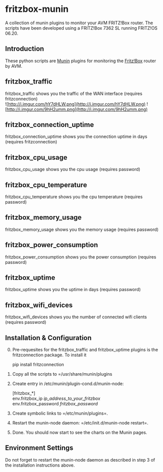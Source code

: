 # fritzbox-munin
A collection of munin plugins to monitor your AVM FRITZ!Box router. The scripts have been developed using a FRITZ!Box 7362 SL running FRITZ!OS 06.20.
 
## Introduction

   These python scripts are [Munin](http://munin-monitoring.org) plugins for monitoring the [Fritz!Box](http://avm.de/produkte/fritzbox/) router by AVM.

## fritzbox\_traffic

  fritzbox\_traffic shows you the traffic of the WAN interface (requires fritzconnection)  
  ![http://i.imgur.com/hY7dHLW.png](http://i.imgur.com/hY7dHLW.png) ![http://i.imgur.com/9hH2umm.png](http://i.imgur.com/9hH2umm.png)
  
## fritzbox\_connection\_uptime

  fritzbox\_connection\_uptime shows you the connection uptime in days (requires fritzconnection)
  
## fritzbox\_cpu\_usage

  fritzbox\_cpu\_usage shows you the cpu usage (requires password)

## fritzbox\_cpu\_temperature

  fritzbox\_cpu\_temperature shows you the cpu temperature (requires password)
  
## fritzbox\_memory\_usage

  fritzbox\_memory\_usage shows you the memory usage (requires password)

##  fritzbox\_power\_consumption

  fritzbox\_power\_consumption shows you the power consumption (requires password)

## fritzbox\_uptime

  fritzbox\_uptime shows you the uptime in days (requires password)

## fritzbox\_wifi\_devices

  fritzbox\_wifi\_devices shows you the number of connected wifi clients (requires password)
  

## Installation & Configuration 

0. Pre-requesites for the fritzbox\_traffic and fritzbox\_uptime plugins is the fritzconnection package. To install it  
    
    pip install fritzconnection

1. Copy all the scripts to =/usr/share/munin/plugins
   
2. Create entry in /etc/munin/plugin-cond.d/munin-node:  
    
    [fritzbox_\*]  
    env.fritzbox\_ip *ip_address_to_your_fritzbox*  
    env.fritzbox\_password *fritzbox_password*  

3. Create symbolic links to =/etc/munin/plugins=.

4. Restart the munin-node daemon: =/etc/init.d/munin-node restart=.

5. Done. You should now start to see the charts on the
      Munin pages.

## Environment Settings
  
  Do not forget to restart the munin-node daemon as described in step
  3 of the installation instructions above.
